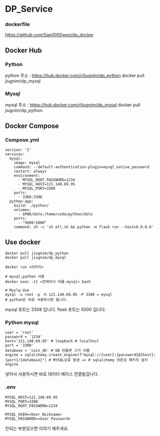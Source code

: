 # DP_Service
### dockerfile
https://github.com/Sam1000won/dp_docker 
## Docker Hub
### Python
python 주소 : https://hub.docker.com/r/jiugnim/dp_python
docker pull jiugnim/dp_mysql
### Mysql
mysql 주소 : https://hub.docker.com/r/jiugnim/dp_mysql
docker pull jiugnim/dp_python

## Docker Compose
### Compose.yml
```
version: '2'
services:
  mysql:
    image: mysql
    command: --default-authentication-plugin=mysql_native_password
    restart: always
    environment:
      - MYSQL_ROOT_PASSWORD=1234
      - MYSQL_HOST=121.140.69.95
      - MYSQL_PORT=3308
    ports:
      - 3308:3306
  python-app:
    build: ./python/
    volumes:
      - $PWD/data:/home/code/python/data
    ports:
      - "5000:5000"
    command: sh -c 'sh etl.sh && python -m flask run --host=0.0.0.0'
```
## Use docker 
```
docker pull jiugnim/dp_python
docker pull jiugnim/dp_mysql

docker run <이미지>

# mysql,python 사용
docker exec -it <컨테이너 이름-mysql> bash

# Myslq Use
mysql -u root -p -h 121.140.69.95 -P 3308 = mysql
# python은 바로 사용하시면 됩니다. 
```
mysql 포트는 3308 입니다.
flask 포트는 5000 입니다.
### Python mysql
```
user = 'root'
password = '1234'
host='121.140.69.95' # loopback # localhost
port = '3308'
database = 'coin_db' # DB 만들면 그거 이름
engine = sqlalchemy.create_engine(f"mysql://{user}:{password}@{host}:{port}/{database}") # MYSQL오류 발생 => # sqlalchemy 의존성 패키지 설치
engine
```
넣어서 사용하시면 바로 데이터 베이스 연결될겁니다. 

### .env
```
MYSQL_HOST=121.140.69.95
MYSQL_PORT=3308
MYSQL_ROOT_PASSWORD=1234

MYSQL_USER=<User Nickname>
MYSQL_PASSWORD=<User Password>
```
안되는 부분있으면 이야기 해주세요.
